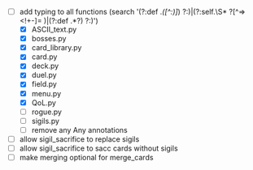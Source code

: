 - [ ] add typing to all functions (search '(?:def .*\([^:)]*\) ?:)|(?:self\.\S* ?[^=><!+-]= )|(?:def .*?\) ?:)')
  - [x] ASCII_text.py
  - [x] bosses.py
  - [x] card_library.py
  - [x] card.py
  - [x] deck.py
  - [x] duel.py
  - [x] field.py
  - [x] menu.py
  - [x] QoL.py
  - [ ] rogue.py
  - [ ] sigils.py
  - [ ] remove any Any annotations
- [ ] allow sigil_sacrifice to replace sigils
- [ ] allow sigil_sacrifice to sacc cards without sigils
- [ ] make merging optional for merge_cards